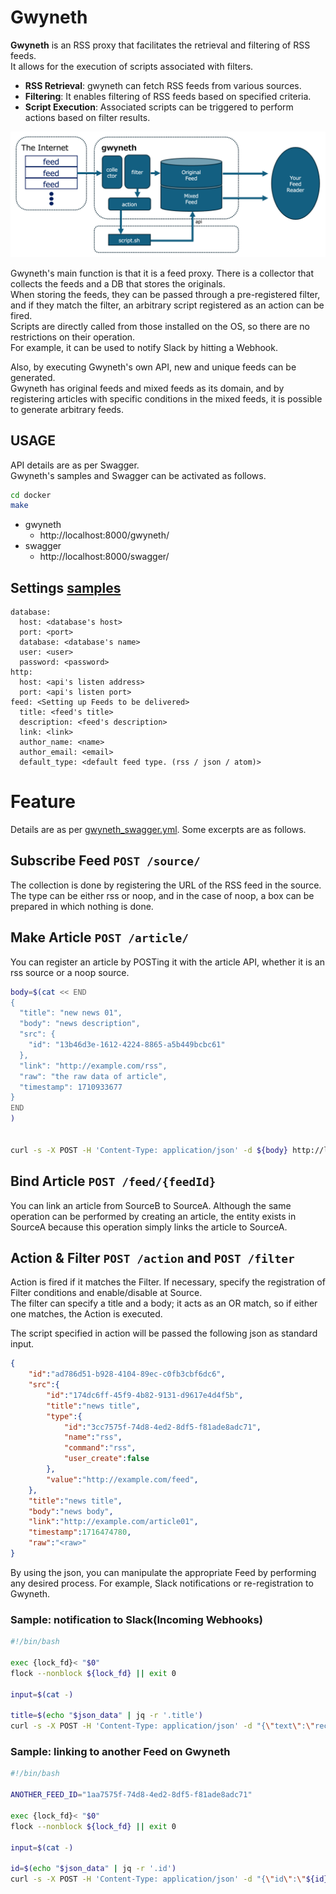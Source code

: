 Gwyneth
===

**Gwyneth** is an RSS proxy that facilitates the retrieval and filtering of RSS feeds.  
It allows for the execution of scripts associated with filters.  

* **RSS Retrieval**: gwyneth can fetch RSS feeds from various sources.
* **Filtering**: It enables filtering of RSS feeds based on specified criteria.
* **Script Execution**: Associated scripts can be triggered to perform actions based on filter results.

![overview](./imgs/overview.png)  

Gwyneth's main function is that it is a feed proxy. There is a collector that collects the feeds and a DB that stores the originals.  
When storing the feeds, they can be passed through a pre-registered filter, and if they match the filter, an arbitrary script registered as an action can be fired.  
Scripts are directly called from those installed on the OS, so there are no restrictions on their operation.  
For example, it can be used to notify Slack by hitting a Webhook.  

Also, by executing Gwyneth's own API, new and unique feeds can be generated.  
Gwyneth has original feeds and mixed feeds as its domain, and by registering articles with specific conditions in the mixed feeds, it is possible to generate arbitrary feeds.  

## USAGE

API details are as per Swagger.  
Gwyneth's samples and Swagger can be activated as follows.  

```bash
cd docker
make
```

* gwyneth
	* http://localhost:8000/gwyneth/
* swagger
	* http://localhost:8000/swagger/


## Settings [samples](../samples/gwyneth.yaml)
```
database:
  host: <database's host>
  port: <port>
  database: <database's name>
  user: <user>
  password: <password>
http:
  host: <api's listen address>
  port: <api's listen port>
feed: <Setting up Feeds to be delivered>
  title: <feed's title>
  description: <feed's description>
  link: <link>
  author_name: <name>
  author_email: <email>
  default_type: <default feed type. (rss / json / atom)>
```

# Feature

Details are as per [gwyneth_swagger.yml](../docker/etc/gwyneth_swagger.yml).
Some excerpts are as follows.

## Subscribe Feed `POST /source/`
The collection is done by registering the URL of the RSS feed in the source.  
The type can be either rss or noop, and in the case of noop, a box can be prepared in which nothing is done.  

## Make Article `POST /article/`
You can register an article by POSTing it with the article API, whether it is an rss source or a noop source.  

```bash
body=$(cat << END
{
  "title": "new news 01",
  "body": "news description",
  "src": {
    "id": "13b46d3e-1612-4224-8865-a5b449bcbc61"
  },
  "link": "http://example.com/rss",
  "raw": "the raw data of article",
  "timestamp": 1710933677
}
END
)


curl -s -X POST -H 'Content-Type: application/json' -d ${body} http://localhost/gwyneth/api/article
```

## Bind Article `POST /feed/{feedId}`
You can link an article from SourceB to SourceA. 
Although the same operation can be performed by creating an article, the entity exists in SourceA because this operation simply links the article to SourceA.  

## Action & Filter `POST /action` and `POST /filter`
Action is fired if it matches the Filter. If necessary, specify the registration of Filter conditions and enable/disable at Source.  
The filter can specify a title and a body; it acts as an OR match, so if either one matches, the Action is executed.  

The script specified in action will be passed the following json as standard input.  

```json
{
    "id":"ad786d51-b928-4104-89ec-c0fb3cbf6dc6",
    "src":{
        "id":"174dc6ff-45f9-4b82-9131-d9617e4d4f5b",
        "title":"news title",
        "type":{
            "id":"3cc7575f-74d8-4ed2-8df5-f81ade8adc71",
            "name":"rss",
            "command":"rss",
            "user_create":false
        },
        "value":"http://example.com/feed",
    },
    "title":"news title",
    "body":"news body",
    "link":"http://example.com/article01",
    "timestamp":1716474780,
    "raw":"<raw>"
}
```

By using the json, you can manipulate the appropriate Feed by performing any desired process. For example, Slack notifications or re-registration to Gwyneth.  

### Sample: notification to Slack(Incoming Webhooks)

```bash
#!/bin/bash

exec {lock_fd}< "$0"
flock --nonblock ${lock_fd} || exit 0

input=$(cat -)

title=$(echo "$json_data" | jq -r '.title')
curl -s -X POST -H 'Content-Type: application/json' -d "{\"text\":\"recived new article: ${title}\"}" <YOUR-WEBHOOK-URL>
```

### Sample: linking to another Feed on Gwyneth

```bash
#!/bin/bash

ANOTHER_FEED_ID="1aa7575f-74d8-4ed2-8df5-f81ade8adc71"

exec {lock_fd}< "$0"
flock --nonblock ${lock_fd} || exit 0

input=$(cat -)

id=$(echo "$json_data" | jq -r '.id')
curl -s -X POST -H 'Content-Type: application/json' -d "{\"id\":\"${id}\"}" http://localhost/gwyneth/api/feed/${ANOTHER_FEED_ID}
```
